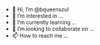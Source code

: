 - 👋 Hi, I’m @bqueensoul
- 👀 I’m interested in ...
- 🌱 I’m currently learning ...
- 💞️ I’m looking to collaborate on ...
- 📫 How to reach me ...

<!---
bqueensoul/bqueensoul is a ✨ special ✨ repository because its `README.md` (this file) appears on your GitHub profile.
You can click the Preview link to take a look at your changes.
--->
